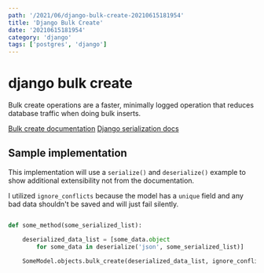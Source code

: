 ```yaml
---
path: '/2021/06/django-bulk-create-20210615181954'
title: 'Django Bulk Create'
date: '20210615181954'
category: 'django'
tags: ['postgres', 'django']
---
```


# django bulk create
Bulk create operations are a faster, minimally logged operation that
reduces database traffic when doing bulk inserts.

[Bulk create documentation](https://docs.djangoproject.com/en/3.2/ref/models/querysets/#bulk-create)
[Django serialization docs](https://docs.djangoproject.com/en/3.2/topics/serialization/)

## Sample implementation
This implementation will use a `serialize()` and `deserialize()` example to show
additional extensibility not from the documentation.

I utilized `ignore_conflicts` because the model has a `unique` field and any
bad data shouldn't be saved and will just fail silently.

```python

def some_method(some_serialized_list):

    deserialized_data_list = [some_data.object
        for some_data in deserialize('json', some_serialized_list)]

    SomeModel.objects.bulk_create(deserialized_data_list, ignore_conflicts=True)

```
